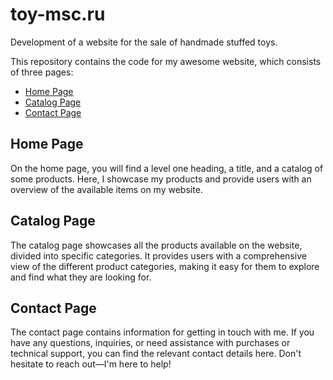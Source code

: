 # toy-msc.ru
Development of a website for the sale of handmade stuffed toys.

This repository contains the code for my awesome website, which consists of three pages:

- [Home Page](#https://github.com/svv7200/toy-msc.ru/blob/main/index.html)
- [Catalog Page](#catalog.html)
- [Contact Page](#send.html)

## Home Page

On the home page, you will find a level one heading, a title, and a catalog of some products. Here, I showcase my products and provide users with an overview of the available items on my website.

## Catalog Page

The catalog page showcases all the products available on the website, divided into specific categories. It provides users with a comprehensive view of the different product categories, making it easy for them to explore and find what they are looking for.

## Contact Page

The contact page contains information for getting in touch with me. If you have any questions, inquiries, or need assistance with purchases or technical support, you can find the relevant contact details here. Don't hesitate to reach out—I'm here to help!

